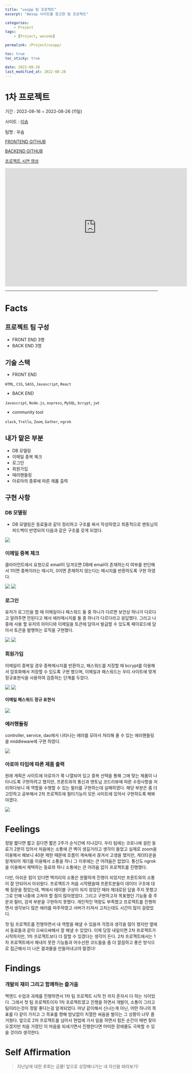 ```yaml
---
title: "usopp 팀 프로젝트"
excerpt: "Aesop 사이트를 참고한 팀 프로젝트"

categories:
    - Project
tags:
    - [Project, wecode]

permalink: /Project/usopp/

toc: true
toc_sticky: true

date: 2022-08-28
last_modified_at: 2022-08-28
---
```


# 1차 프로젝트

기간 : 2022-08-16 ~ 2022-08-26 (11일)

사이트 : [이솝](https://www.aesop.com/kr/)

팀명 : 우솝

[FRONTEND GITHUB](https://github.com/wecode-bootcamp-korea/36-1st-Usopp-frontend)

[BACKEND GITHUB](https://github.com/wecode-bootcamp-korea/36-1st-Usopp-backend)

[프로젝트 시연 영상](https://www.youtube.com/watch?v=n2kL24FnHsE)

<iframe width="600" height="390" src="https://www.youtube.com/embed/n2kL24FnHsE" title="이솝 홈페이지 클론 코딩" frameborder="0" allow="accelerometer; autoplay; clipboard-write; encrypted-media; gyroscope; picture-in-picture" allowfullscreen></iframe>

---

# Facts

## 프로젝트 팀 구성

-   FRONT END 3명
-   BACK END 3명

## 기술 스택

-   FRONT END

`HTML`, `CSS`, `SASS`, `Javascript`, `React`

-   BACK END

`Javascript`, `Node.js`, `express`, `MySQL`, `bcrypt`, `jwt`

-   community tool

`slack`, `Trello`, `Zoom`, `Gather`, `ngrok`

## 내가 맡은 부분

-   DB 모델링
-   이메일 중복 체크
-   로그인
-   회원가입
-   에러핸들링
-   아로마의 종류에 따른 제품 출력

## 구현 사항

### DB 모델링

-   DB 모델링은 동료들과 같이 정리하고 구조를 짜서 작성하였고 최종적으로 멘토님의 피드백이 반영되어 다음과 같은 구조를 갖게 되었다.

![](../../assets/images/posts_img/DATABASE/2022-08-17-feedback.md.png)

### 이메일 중복 체크

클라이언트에서 요청으로 email이 담겨오면 DB에 email이 존재하는지 여부를 판단해서 1이면 중복이라는 메시지, 0이면 존재하지 않는다는 메시지를 반환하도록 구현 하였다.

![](../../assets/images/posts_img/memoir/2022-08-28-memoir1.png)
![](../../assets/images/posts_img/memoir/2022-08-28-emailcheck.gif)

### 로그인

유저가 로그인을 할 때 이메일이나 패스워드 둘 중 하나가 다르면 보안상 하나가 다르다고 알려주면 안된다고 해서 에러메시지를 둘 중 하나가 다르다라고 응답했다.
그리고 나중에 사용 할 유저의 아이디와 이메일을 토큰에 담아서 발급할 수 있도록 페이로드에 담아서 토큰을 발행하는 로직을 구현했다.

![](../../assets/images/posts_img/memoir/2022-08-28-memoir2.png)
![](../../assets/images/posts_img/memoir/2022-08-28-signin.gif)

### 회원가입

이메일이 중복일 경우 중복메시지를 반환하고, 패스워드를 저장할 때 bcrypt를 이용해서 암호화해서 저장할 수 있도록 구현 했으며, 이메일과 패스워드는 우리 사이트에 맞게 정규표현식을 사용하여 검증하는 단계를 두었다.

![](../../assets/images/posts_img/memoir/2022-08-28-memoir3.png)
![](../../assets/images/posts_img/memoir/2022-08-28-signup.gif)

#### 이메일 패스워드 정규 표현식

![](../../assets/images/posts_img/memoir/2022-08-28-memoir4.png)

### 에러핸들링

controller, service, dao에서 나타나는 에러를 모아서 처리해 줄 수 있는 에러핸들링을 middleware에 구현 하였다.

![](../../assets/images/posts_img/memoir/2022-08-28-memoir5.png)

### 아로마 타입에 따른 제품 출력

원래 계획은 사이트에 아로마가 쭉 나열되어 있고 중복 선택을 통해 그에 맞는 제품이 나타나도록 구현하려고 했지만, 프론트와의 통신과 멘토님 코드리뷰에 따른 수정사항을 처리하다보니 제 역할을 수행할 수 있는 필터를 구현하는데 실패하였다. 해당 부분은 좀 더 고민하고 공부해서 2차 프로젝트에 필터기능이 모든 사이트에 있어서 구현하도록 해봐야겠다.

![](../../assets/images/posts_img/memoir/2022-08-28-memoir6.png)

# Feelings

정말 짧다면 짧고 길다면 짧은 2주가 순식간에 지나갔다. 우리 팀에는 코로나에 걸린 동료가 2분이 있어서 처음에는 소통에 큰 벽이 생길거라고 생각이 들었고 실제로 zoom을 이용해서 해보니 40분 제한 때문에 흐름이 계속해서 끊겨서 고생을 했지만, 게더타운을 알게되어 게더를 이용해서 소통을 하니 그 이후에는 큰 어려움은 없었다. 통신도 ngrok을 이용해서 재택하는 동료와 하니 소통에는 큰 어려움 없이 프로젝트를 진행했다.

다만, 아쉬운 점이 있다면 백끼리의 소통은 원활하게 진행이 되었지만 프론트와의 소통이 잘 안되어서 아쉬웠다. 프로젝트가 처음 시작됐을때 프론트분들이 데이터 구조에 대해 질문을 줬었는데, 백에서 테이블 구상이 되지 않았던 때라 제대로된 답을 주지 못했고 그로 인해 나중에 고쳐야 할 점이 많아졌었다. 그리고 구현하고자 목표했던 기능들 중 주문과 필터, 검색 부분을 구현하지 못했다. 개인적인 역량도 부족했고 프로젝트를 진행하면서 생각보다 많은 에러를 마주하였고 서버가 터져서 고치는데도 시간이 많이 걸렸었다.

첫 팀 프로젝트를 진행하면서 내 역할을 해낼 수 있을까 걱정과 생각을 많이 했지만 옆에서 동료들과 같이 으쌰으쌰해서 잘 해낼 수 있었다. 이제 당장 내일이면 2차 프로젝트가 시작하지만, 1차 프로젝트보다 더 잘할 수 있겠다는 생각이 든다. 2차 프로젝트에서는 1차 프로젝트에서 해내지 못한 기능들과 어수선한 코드들을 좀 더 깔끔하고 좋은 방식으로 접근해서 더 나은 결과물을 만들어내고야 말겠다!

# Findings

### 개발의 재미 그리고 함께하는 즐거움

백엔드 수업과 과제를 진행하면서 1차 팀 프로젝트 시작 전 까지 혼자서 다 하는 식이었다. 그래서 첫 팀 프로젝트이자 1차 프로젝트였고 진행을 하면서 개발이, 소통이 그리고 팀이라는것이 정말 좋다는걸 알게되었다. 마냥 같이해서 신나는게 아닌, 어떤 하나의 목표를 다 같이 가지고 그 목표를 향해 밤낮없이 치열한 싸움을 벌이는 그 상황이 너무 즐거웠다. 앞으로 2차 프로젝트를 넘어서 현업에 가서 일을 하면서 힘든 순간이 매번 찾아 오겠지만 처음 가졌던 이 마음을 되새기면서 진행한다면 어떠한 장애물도 극복할 수 있을 것이라 생각한다.

# Self Affirmation

> 지난날에 대한 후회는 금물! 앞으로 성장해나가는 내 자신을 바라보기!
